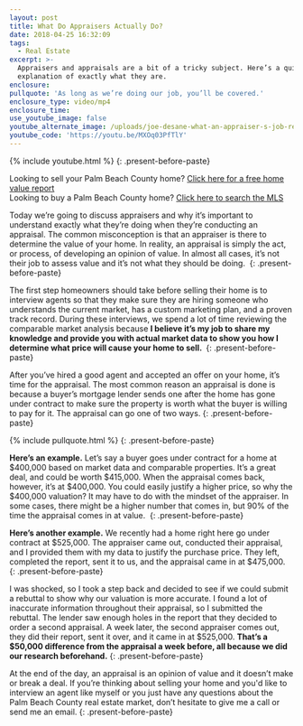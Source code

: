 ```yaml
---
layout: post
title: What Do Appraisers Actually Do?
date: 2018-04-25 16:32:09
tags:
  - Real Estate
excerpt: >-
  Appraisers and appraisals are a bit of a tricky subject. Here’s a quick
  explanation of exactly what they are.
enclosure:
pullquote: 'As long as we’re doing our job, you’ll be covered.'
enclosure_type: video/mp4
enclosure_time:
use_youtube_image: false
youtube_alternate_image: /uploads/joe-desane-what-an-appraiser-s-job-really-is-youtube.jpg
youtube_code: 'https://youtu.be/MXOq03PfTlY'
---
```


{% include youtube.html %}
{: .present-before-paste}

<div class="post-cta">Looking to sell your Palm Beach County home? <a target="_blank" href="http://www.desaneandassociates.com/what-s-your-home-really-worth/">Click here for a free home value report</a><br />Looking to buy a Palm Beach County home? <a target="_blank" href="http://www.desaneandassociates.com/">Click here to search the MLS</a></div>

Today we’re going to discuss appraisers and why it’s important to understand exactly what they’re doing when they’re conducting an appraisal. The common misconception is that an appraiser is there to determine the value of your home. In reality, an appraisal is simply the act, or process, of developing an opinion of value. In almost all cases, it’s not their job to assess value and it’s not what they should be doing.&nbsp;
{: .present-before-paste}

The first step homeowners should take before selling their home is to interview agents so that they make sure they are hiring someone who understands the current market, has a custom marketing plan, and a proven track record. During these interviews, we spend a lot of time reviewing the comparable market analysis because **I believe it’s my job to share my knowledge and provide you with actual market data to show you how I determine what price will cause your home to sell.&nbsp;**
{: .present-before-paste}

After you’ve hired a good agent and accepted an offer on your home, it’s time for the appraisal. The most common reason an appraisal is done is because a buyer’s mortgage lender sends one after the home has gone under contract to make sure the property is worth what the buyer is willing to pay for it. The appraisal can go one of two ways.
{: .present-before-paste}

{% include pullquote.html %}
{: .present-before-paste}

**Here’s an example.** Let’s say a buyer goes under contract for a home at $400,000 based on market data and comparable properties. It’s a great deal, and could be worth $415,000. When the appraisal comes back, however, it’s at $400,000. You could easily justify a higher price, so why the $400,000 valuation? It may have to do with the mindset of the appraiser. In some cases, there might be a higher number that comes in, but 90% of the time the appraisal comes in at value.&nbsp;
{: .present-before-paste}

**Here’s another example.** We recently had a home right here go under contract at $525,000. The appraiser came out, conducted their appraisal, and I provided them with my data to justify the purchase price. They left, completed the report, sent it to us, and the appraisal came in at $475,000.&nbsp;
{: .present-before-paste}

I was shocked, so I took a step back and decided to see if we could submit a rebuttal to show why our valuation is more accurate. I found a lot of inaccurate information throughout their appraisal, so I submitted the rebuttal. The lender saw enough holes in the report that they decided to order a second appraisal. A week later, the second appraiser comes out, they did their report, sent it over, and it came in at $525,000. **That’s a $50,000 difference from the appraisal a week before, all because we did our research beforehand.**
{: .present-before-paste}

At the end of the day, an appraisal is an opinion of value and it doesn’t make or break a deal. If you’re thinking about selling your home and you'd like to interview an agent like myself or you just have any questions about the Palm Beach County real estate market, don’t hesitate to give me a call or send me an email.
{: .present-before-paste}